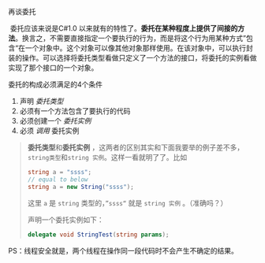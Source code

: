 再谈委托

​	委托应该来说是C#1.0 以来就有的特性了。**委托在某种程度上提供了间接的方法**。换言之，不需要直接指定一个要执行的行为，而是将这个行为用某种方式”包含“在一个对象中。这个对象可以像其他对象那样使用。在该对象中，可以执行封装的操作。可以选择将委托类型看做只定义了一个方法的接口，将委托的实例看做实现了那个接口的一个对象。

委托的构成必须满足的4个条件

1. 声明 *委托类型*
2. 必须有一个方法包含了要执行的代码
3. 必须创建一个  *委托实例*
4. 必须 *调用* 委托实例

> **委托类型**和**委托实例** ，这两者的区别其实和下面我要举的例子差不多，`string类型`和`string 实例`。这样一看就明了了。比如 
>
> ```c#
> string a = "ssss";
> // equal to below
> string a = new String("ssss");
> ```
>
> 这里 `a` 是 `string` 类型的，`”ssss“` 就是 `string 实例` 。（准确吗？）
>
> 声明一个委托实例如下：
>
> ```c#
> delegate void StringTest(string params);
> ```







PS：线程安全就是，两个线程在操作同一段代码时不会产生不确定的结果。